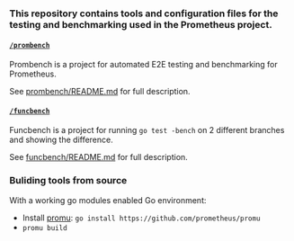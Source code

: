 ### This repository contains tools and configuration files for the testing and benchmarking used in the Prometheus project.

#### [`/prombench`](/prombench)
Prombench is a project for automated E2E testing and benchmarking for Prometheus.

See [prombench/README.md](prombench/README.md) for full description.

#### [`/funcbench`](/funcbench)
Funcbench is a project for running `go test -bench` on 2 different branches and showing the difference.

See [funcbench/README.md](funcbench/README.md) for full description.

### Buliding tools from source
With a working go modules enabled Go environment:
- Install [promu](https://github.com/prometheus/promu): `go install https://github.com/prometheus/promu`
- `promu build`

